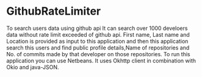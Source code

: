 # GithubRateLimiter
To search users data using github api
It can search over 1000 develoers data without rate limit exceeded of github api. First name, Last name and Location is provided as input to this application and then this application search this users and find public profile details,Name of repositories and No. of commits made by that developer on those repositories.
To run this application you can use Netbeans.
It uses Okhttp client in combination with Okio and java-JSON.
